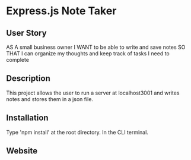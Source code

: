 # Express.js Note Taker

## User Story
AS A small business owner
I WANT to be able to write and save notes
SO THAT I can organize my thoughts and keep track of tasks I need to complete

## Description
This project allows the user to run a server at
localhost3001 and writes notes and stores them in a json file.

## Installation
Type 'npm install' at the root directory. In the CLI terminal.

## Website



